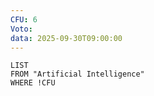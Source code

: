```yaml
---
CFU: 6
Voto:
data: 2025-09-30T09:00:00
---
```


```dataview
LIST
FROM "Artificial Intelligence"
WHERE !CFU
```
